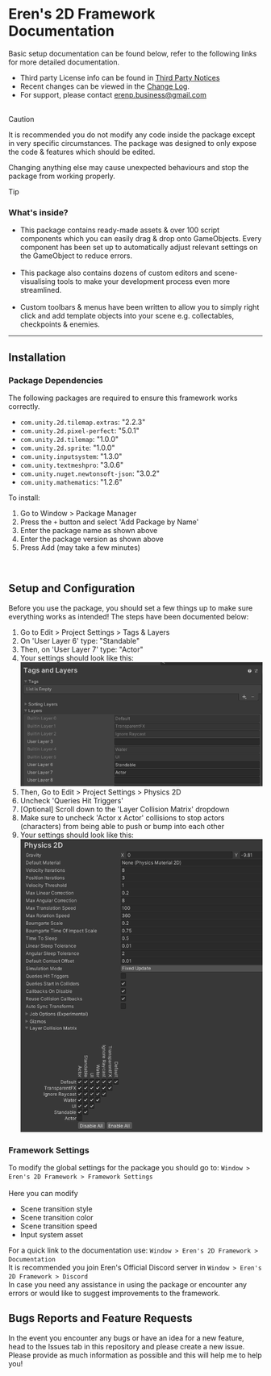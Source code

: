 # Eren's 2D Framework Documentation

Basic setup documentation can be found below, refer to the following links for more detailed documentation.
 - Third party License info can be found in [Third Party Notices](Third%20Party%20Notices.md)
 - Recent changes can be viewed in the [Change Log](CHANGELOG.md).
 - For support, please contact <u>[erenp.business@gmail.com](https://erenp.business@gmail.com)</u>
<br><br>

> [!CAUTION]
> It is recommended you do not modify any code inside the package except in very specific circumstances. The package was designed to only expose the code & features which should be edited.
>
> Changing anything else may cause unexpected behaviours and stop the package from working properly.

> [!tip]
>### What's inside?
>- This package contains ready-made assets & over 100 script components 
which you can easily drag & drop onto GameObjects. Every component has been set up to
automatically adjust relevant settings on the GameObject to reduce errors.
<br><br>
>- This package also contains dozens of custom editors and scene-visualising tools
to make your development process even more streamlined.
<br><br>
>- Custom toolbars & menus have been written to allow you to simply right click and add
template objects into your scene e.g. collectables, checkpoints & enemies.

---

## Installation
### Package Dependencies
The following packages are required to ensure this framework works correctly.
- `com.unity.2d.tilemap.extras`: "2.2.3"
- `com.unity.2d.pixel-perfect`: "5.0.1"
- `com.unity.2d.tilemap`: "1.0.0"
- `com.unity.2d.sprite`: "1.0.0"
- `com.unity.inputsystem`: "1.3.0"
- `com.unity.textmeshpro`: "3.0.6"
- `com.unity.nuget.newtonsoft-json`: "3.0.2"
- `com.unity.mathematics`: "1.2.6"

To install:
1. Go to Window > Package Manager
2. Press the `+` button and select 'Add Package by Name'
3. Enter the package name as shown above
4. Enter the package version as shown above
5. Press Add (may take a few minutes)
<br>

## Setup and Configuration

Before you use the package, you should set a few things up to make sure everything works as intended! The steps have been documented below:
1. Go to Edit > Project Settings > Tags & Layers
2. On 'User Layer 6' type: "Standable"
3. Then, on 'User Layer 7' type: "Actor"
4. Your settings should look like this:
   ![alt text](/Resources/tagsLayers.png)
5. Then, Go to Edit > Project Settings > Physics 2D
6. Uncheck 'Queries Hit Triggers'
7. [Optional] Scroll down to the 'Layer Collision Matrix' dropdown
8. Make sure to uncheck 'Actor x Actor' collisions to stop actors (characters) from being able to push or bump into each other
9. Your settings should look like this:
    ![alt text](/Resources/physics2D.png)

### Framework Settings
To modify the global settings for the package you should go to: `Window > Eren's 2D Framework > Framework Settings`
<br><br>
Here you can modify 
- Scene transition style
- Scene transition color
- Scene transition speed
- Input system asset

For a quick link to the documentation use: `Window > Eren's 2D Framework > Documentation`
<br>
It is recommended you join Eren's Official Discord server in `Window > Eren's 2D Framework > Discord`
<br> In case you need any assistance in using the package 
or encounter any errors or would like to suggest improvements to the framework.

## Bugs Reports and Feature Requests

In the event you encounter any bugs or have an idea for a new feature, head to the Issues tab in this repository and please create a new issue. Please provide as much information as possible and this will help me to help you!
